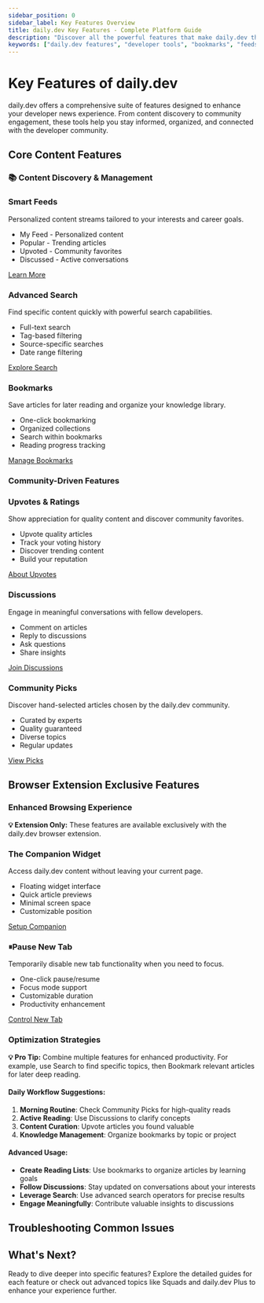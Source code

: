 ```yaml
---
sidebar_position: 0
sidebar_label: Key Features Overview
title: daily.dev Key Features - Complete Platform Guide
description: "Discover all the powerful features that make daily.dev the ultimate developer news platform. From bookmarks to community picks, master every tool."
keywords: ["daily.dev features", "developer tools", "bookmarks", "feeds", "community", "search", "discussions", "upvotes"]
---
```


# Key Features of daily.dev



daily.dev offers a comprehensive suite of features designed to enhance your developer news experience. From content discovery to community engagement, these tools help you stay informed, organized, and connected with the developer community.

## Core Content Features

### 📚 Content Discovery & Management

<div className="feature-grid" style={{ display: 'grid', gridTemplateColumns: 'repeat(auto-fit, minmax(250px, 1fr))', gap: '20px', marginBottom: '30px' }}>
  <div className="card">
    <div className="card__header">
      <h3>Smart Feeds</h3>
    </div>
    <div className="card__body">
      <p>Personalized content streams tailored to your interests and career goals.</p>
      <ul>
        <li>My Feed - Personalized content</li>
        <li>Popular - Trending articles</li>
        <li>Upvoted - Community favorites</li>
        <li>Discussed - Active conversations</li>
      </ul>
    </div>
    <div className="card__footer">
      <a href="/docs/key-features/feeds" className="button button--primary button--sm">Learn More</a>
    </div>
  </div>

  <div className="card">
    <div className="card__header">
      <h3>Advanced Search</h3>
    </div>
    <div className="card__body">
      <p>Find specific content quickly with powerful search capabilities.</p>
      <ul>
        <li>Full-text search</li>
        <li>Tag-based filtering</li>
        <li>Source-specific searches</li>
        <li>Date range filtering</li>
      </ul>
    </div>
    <div className="card__footer">
      <a href="/docs/key-features/search" className="button button--primary button--sm">Explore Search</a>
    </div>
  </div>

  <div className="card">
    <div className="card__header">
      <h3>Bookmarks</h3>
    </div>
    <div className="card__body">
      <p>Save articles for later reading and organize your knowledge library.</p>
      <ul>
        <li>One-click bookmarking</li>
        <li>Organized collections</li>
        <li>Search within bookmarks</li>
        <li>Reading progress tracking</li>
      </ul>
    </div>
    <div className="card__footer">
      <a href="/docs/key-features/bookmarks" className="button button--primary button--sm">Manage Bookmarks</a>
    </div>
  </div>
</div>

### Community-Driven Features

<div className="feature-grid" style={{ display: 'grid', gridTemplateColumns: 'repeat(auto-fit, minmax(250px, 1fr))', gap: '20px', marginBottom: '30px' }}>
  <div className="card">
    <div className="card__header">
      <h3>Upvotes & Ratings</h3>
    </div>
    <div className="card__body">
      <p>Show appreciation for quality content and discover community favorites.</p>
      <ul>
        <li>Upvote quality articles</li>
        <li>Track your voting history</li>
        <li>Discover trending content</li>
        <li>Build your reputation</li>
      </ul>
    </div>
    <div className="card__footer">
      <a href="/docs/key-features/upvotes" className="button button--primary button--sm">About Upvotes</a>
    </div>
  </div>

  <div className="card">
    <div className="card__header">
      <h3>Discussions</h3>
    </div>
    <div className="card__body">
      <p>Engage in meaningful conversations with fellow developers.</p>
      <ul>
        <li>Comment on articles</li>
        <li>Reply to discussions</li>
        <li>Ask questions</li>
        <li>Share insights</li>
      </ul>
    </div>
    <div className="card__footer">
      <a href="/docs/key-features/discussions" className="button button--primary button--sm">Join Discussions</a>
    </div>
  </div>

  <div className="card">
    <div className="card__header">
      <h3>Community Picks</h3>
    </div>
    <div className="card__body">
      <p>Discover hand-selected articles chosen by the daily.dev community.</p>
      <ul>
        <li>Curated by experts</li>
        <li>Quality guaranteed</li>
        <li>Diverse topics</li>
        <li>Regular updates</li>
      </ul>
    </div>
    <div className="card__footer">
      <a href="/docs/key-features/community-picks" className="button button--primary button--sm">View Picks</a>
    </div>
  </div>
</div>

## Browser Extension Exclusive Features

### Enhanced Browsing Experience

<div className="alert alert--info">
  <strong>💡 Extension Only:</strong> These features are available exclusively with the daily.dev browser extension.
</div>

<div className="feature-grid" style={{ display: 'grid', gridTemplateColumns: 'repeat(auto-fit, minmax(300px, 1fr))', gap: '20px', marginBottom: '30px' }}>
  <div className="card">
    <div className="card__header">
      <h3>The Companion Widget</h3>
    </div>
    <div className="card__body">
      <p>Access daily.dev content without leaving your current page.</p>
      <ul>
        <li>Floating widget interface</li>
        <li>Quick article previews</li>
        <li>Minimal screen space</li>
        <li>Customizable position</li>
      </ul>
    </div>
    <div className="card__footer">
      <a href="/docs/key-features/the-companion" className="button button--primary button--sm">Setup Companion</a>
    </div>
  </div>

  <div className="card">
    <div className="card__header">
      <h3>⏸Pause New Tab</h3>
    </div>
    <div className="card__body">
      <p>Temporarily disable new tab functionality when you need to focus.</p>
      <ul>
        <li>One-click pause/resume</li>
        <li>Focus mode support</li>
        <li>Customizable duration</li>
        <li>Productivity enhancement</li>
      </ul>
    </div>
    <div className="card__footer">
      <a href="/docs/key-features/pause-new-tab" className="button button--primary button--sm">Control New Tab</a>
    </div>
  </div>
</div>

### Optimization Strategies

<div className="alert alert--tip">
  <strong>💡 Pro Tip:</strong> Combine multiple features for enhanced productivity. For example, use Search to find specific topics, then Bookmark relevant articles for later deep reading.
</div>

#### Daily Workflow Suggestions:
1. **Morning Routine**: Check Community Picks for high-quality reads
2. **Active Reading**: Use Discussions to clarify concepts
3. **Content Curation**: Upvote articles you found valuable
4. **Knowledge Management**: Organize bookmarks by topic or project

#### Advanced Usage:
- **Create Reading Lists**: Use bookmarks to organize articles by learning goals
- **Follow Discussions**: Stay updated on conversations about your interests
- **Leverage Search**: Use advanced search operators for precise results
- **Engage Meaningfully**: Contribute valuable insights to discussions

## Troubleshooting Common Issues


## What's Next?

Ready to dive deeper into specific features? Explore the detailed guides for each feature or check out advanced topics like Squads and daily.dev Plus to enhance your experience further.